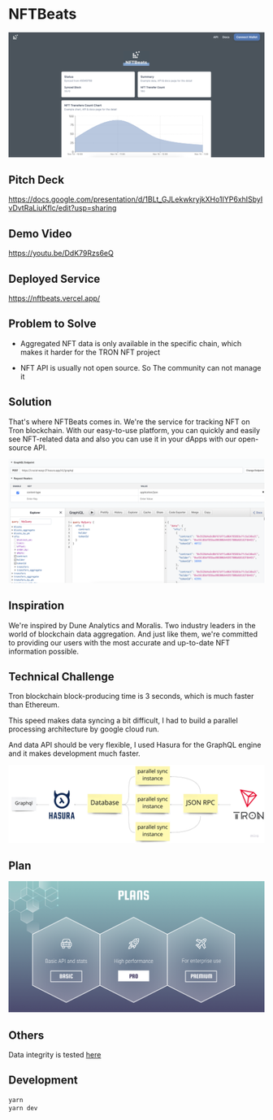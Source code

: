 # NFTBeats

![stats](./docs/stats.png)

## Pitch Deck

https://docs.google.com/presentation/d/1BLt_GJLekwkryjkXHo1IYP6xhISbyIvDvtRaLiuKflc/edit?usp=sharing

## Demo Video

https://youtu.be/DdK79Rzs6eQ

## Deployed Service

https://nftbeats.vercel.app/

## Problem to Solve

- Aggregated NFT data is only available in the specific chain, which makes it harder for the TRON NFT project

- NFT API is usually not open source. So The community can not manage it

## Solution

That's where NFTBeats comes in. We're the service for tracking NFT on Tron blockchain. With our easy-to-use platform, you can quickly and easily see NFT-related data and also you can use it in your dApps with our open-source API.

![api](./docs/api.png)

## Inspiration

We're inspired by Dune Analytics and Moralis. Two industry leaders in the world of blockchain data aggregation. And just like them, we're committed to providing our users with the most accurate and up-to-date NFT information possible.

## Technical Challenge

Tron blockchain block-producing time is 3 seconds, which is much faster than Ethereum.

This speed makes data syncing a bit difficult, I had to build a parallel processing architecture by google cloud run.

And data API should be very flexible, I used Hasura for the GraphQL engine and it makes development much faster.

![how-it-works](./docs/how-it-works.jpg)

## Plan

![plan](./docs/plan.png)

## Others

Data integrity is tested [here](./docs/data-integrity.md)

## Development

```
yarn
yarn dev
```
